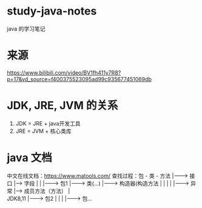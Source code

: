 # study-java-notes
java 的学习笔记

# 来源
https://www.bilibili.com/video/BV1fh411y7R8?p=17&vd_source=f400375523095ad99c935677451069db

# JDK, JRE, JVM 的关系
1. JDK = JRE + java开发工具
2. JRE = JVM + 核心类库

# java 文档
中文在线文档：https://www.matools.com/
查找过程：包 - 类 - 方法
					|--->  接口     |-->  字段
					|				|
		|--->  包1	|--->  类(...)  |---> 构造器(构造方法
		|			|				|
		|			|--->  异常		|-->  成员方法（方法）
		|	   
JDK8,11 |--->  包2
		|
		|
		|
		|--->  包...